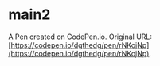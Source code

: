 # main2

A Pen created on CodePen.io. Original URL: [https://codepen.io/dgthedg/pen/rNKojNp](https://codepen.io/dgthedg/pen/rNKojNp).

